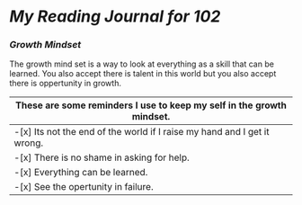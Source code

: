 # ***My Reading Journal for 102***
### _Growth Mindset_
The growth mind set is a way to look at everything as a skill that can be learned.
You also accept there is talent in this world but you also accept there is oppertunity in growth.

 |These are some reminders I use to keep my self in the growth mindset.     |
 |-------------------------------------------------------------------       |
 |-[x] Its not the end of the world if I raise my hand and I get it wrong.  |
 |-[x] There is no shame in asking for help.                                |
 |-[x] Everything can be learned.                                           |
 |-[x] See the opertunity in failure.                                       |
